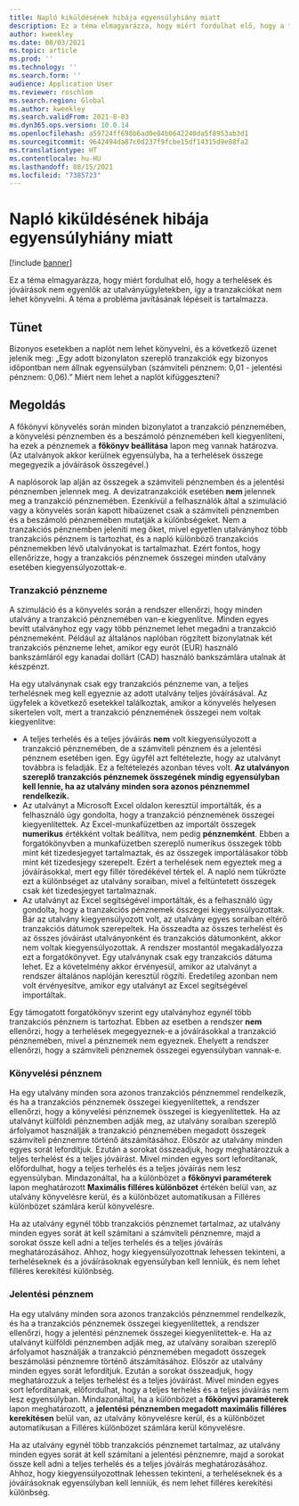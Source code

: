```yaml
---
title: Napló kiküldésének hibája egyensúlyhiány miatt
description: Ez a téma elmagyarázza, hogy miért fordulhat elő, hogy a terhelések és jóváírások nem egyenlők az utalványügyletekben, így a tranzakciókat nem lehet könyvelni. A téma a probléma javításának lépéseit is tartalmazza.
author: kweekley
ms.date: 08/03/2021
ms.topic: article
ms.prod: ''
ms.technology: ''
ms.search.form: ''
audience: Application User
ms.reviewer: roschlom
ms.search.region: Global
ms.author: kweekley
ms.search.validFrom: 2021-8-03
ms.dyn365.ops.version: 10.0.14
ms.openlocfilehash: a59724ff698b6ad0e84b0642240da5f8953ab3d1
ms.sourcegitcommit: 9642494da87c0d237f9fcbe15df14315d9e88fa2
ms.translationtype: HT
ms.contentlocale: hu-HU
ms.lasthandoff: 08/15/2021
ms.locfileid: "7385723"
---
```

# <a name="journal-posting-failure-because-of-imbalance"></a>Napló kiküldésének hibája egyensúlyhiány miatt

[!include [banner](../includes/banner.md)]

Ez a téma elmagyarázza, hogy miért fordulhat elő, hogy a terhelések és jóváírások nem egyenlők az utalványügyletekben, így a tranzakciókat nem lehet könyvelni. A téma a probléma javításának lépéseit is tartalmazza.

## <a name="symptom"></a>Tünet

Bizonyos esetekben a naplót nem lehet könyvelni, és a következő üzenet jelenik meg: „Egy adott bizonylaton szereplő tranzakciók egy bizonyos időpontban nem állnak egyensúlyban (számviteli pénznem: 0,01 - jelentési pénznem: 0,06).” Miért nem lehet a naplót kifüggeszteni?

## <a name="resolution"></a>Megoldás

A főkönyvi könyvelés során minden bizonylatot a tranzakció pénznemében, a könyvelési pénznemben és a beszámoló pénznemében kell kiegyenlíteni, ha ezek a pénznemek a **főkönyv beállítása** lapon meg vannak határozva. (Az utalványok akkor kerülnek egyensúlyba, ha a terhelések összege megegyezik a jóváírások összegével.)

A naplósorok lap alján az összegek a számviteli pénznemben és a jelentési pénznemben jelennek meg. A devizatranzakciók esetében **nem** jelennek meg a tranzakció pénznemében. Ezenkívül a felhasználók által a szimuláció vagy a könyvelés során kapott hibaüzenet csak a számviteli pénznemben és a beszámoló pénznemében mutatják a különbségeket. Nem a tranzakciós pénznemben jeleníti meg őket, mivel egyetlen utalványhoz több tranzakciós pénznem is tartozhat, és a napló különböző tranzakciós pénznemekben lévő utalványokat is tartalmazhat. Ezért fontos, hogy ellenőrizze, hogy a tranzakciós pénznemek összegei minden utalvány esetében kiegyensúlyozottak-e.

### <a name="transaction-currency"></a>Tranzakció pénzneme

A szimuláció és a könyvelés során a rendszer ellenőrzi, hogy minden utalvány a tranzakció pénznemében van-e kiegyenlítve. Minden egyes bevitt utalványhoz egy vagy több pénznemet lehet megadni a tranzakció pénznemeként. Például az általános naplóban rögzített bizonylatnak két tranzakciós pénzneme lehet, amikor egy eurót (EUR) használó bankszámláról egy kanadai dollárt (CAD) használó bankszámlára utalnak át készpénzt.

Ha egy utalványnak csak egy tranzakciós pénzneme van, a teljes terhelésnek meg kell egyeznie az adott utalvány teljes jóváírásával. Az ügyfelek a következő esetekkel találkoztak, amikor a könyvelés helyesen sikertelen volt, mert a tranzakció pénznemének összegei nem voltak kiegyenlítve:

- A teljes terhelés és a teljes jóváírás **nem** volt kiegyensúlyozott a tranzakció pénznemében, de a számviteli pénznem és a jelentési pénznem esetében igen. Egy ügyfél azt feltételezte, hogy az utalványt továbbra is feladják. Ez a feltételezés azonban téves volt. **Az utalványon szereplő tranzakciós pénznemek összegének mindig egyensúlyban kell lennie, ha az utalvány minden sora azonos pénznemmel rendelkezik.**
- Az utalványt a Microsoft Excel oldalon keresztül importálták, és a felhasználó úgy gondolta, hogy a tranzakció pénznemének összegei kiegyenlítettek. Az Excel-munkafüzetben az importált összegek **numerikus** értékként voltak beállítva, nem pedig **pénznemként**. Ebben a forgatókönyvben a munkafüzetben szereplő numerikus összegek több mint két tizedesjegyet tartalmaztak, és az összegek importálásakor több mint két tizedesjegy szerepelt. Ezért a terhelések nem egyeztek meg a jóváírásokkal, mert egy fillér töredékével tértek el. A napló nem tükrözte ezt a különbséget az utalvány soraiban, mivel a feltüntetett összegek csak két tizedesjegyet tartalmaznak.
- Az utalványt az Excel segítségével importálták, és a felhasználó úgy gondolta, hogy a tranzakciós pénznemek összegei kiegyensúlyozottak. Bár az utalvány kiegyensúlyozott volt, az utalvány egyes soraiban eltérő tranzakciós dátumok szerepeltek. Ha összeadta az összes terhelést és az összes jóváírást utalványonként és tranzakciós dátumonként, akkor nem voltak kiegyensúlyozottak. A rendszer mostantól megakadályozza ezt a forgatókönyvet. Egy utalványnak csak egy tranzakciós dátuma lehet. Ez a követelmény akkor érvényesül, amikor az utalványt a rendszer általános naplóján keresztül rögzíti. Eredetileg azonban nem volt érvényesítve, amikor egy utalványt az Excel segítségével importáltak.

Egy támogatott forgatókönyv szerint egy utalványhoz egynél több tranzakciós pénznem is tartozhat. Ebben az esetben a rendszer **nem** ellenőrzi, hogy a terhelések megegyeznek-e a jóváírásokkal a tranzakció pénznemében, mivel a pénznemek nem egyeznek. Ehelyett a rendszer ellenőrzi, hogy a számviteli pénznemek összegei egyensúlyban vannak-e.

### <a name="accounting-currency"></a>Könyvelési pénznem

Ha egy utalvány minden sora azonos tranzakciós pénznemmel rendelkezik, és ha a tranzakciós pénznemek összegei kiegyenlítettek, a rendszer ellenőrzi, hogy a könyvelési pénznemek összegei is kiegyenlítettek. Ha az utalványt külföldi pénznemben adják meg, az utalvány soraiban szereplő árfolyamot használják a tranzakció pénznemében megadott összegek számviteli pénznemre történő átszámításához. Először az utalvány minden egyes sorát lefordítjuk. Ezután a sorokat összeadjuk, hogy meghatározzuk a teljes terhelést és a teljes jóváírást. Mivel minden egyes sort lefordítanak, előfordulhat, hogy a teljes terhelés és a teljes jóváírás nem lesz egyensúlyban. Mindazonáltal, ha a különbözet a **főkönyvi paraméterek** lapon meghatározott **Maximális filléres különbözet** értékén belül van, az utalvány könyvelésre kerül, és a különbözet automatikusan a Filléres különbözet számlára kerül könyvelésre.

Ha az utalvány egynél több tranzakciós pénznemet tartalmaz, az utalvány minden egyes sorát át kell számítani a számviteli pénznemre, majd a sorokat össze kell adni a teljes terhelés és a teljes jóváírás meghatározásához. Ahhoz, hogy kiegyensúlyozottnak lehessen tekinteni, a terheléseknek és a jóváírásoknak egyensúlyban kell lenniük, és nem lehet filléres kerekítési különbség.

### <a name="reporting-currency"></a>Jelentési pénznem

Ha egy utalvány minden sora azonos tranzakciós pénznemmel rendelkezik, és ha a tranzakciós pénznemek összegei kiegyenlítettek, a rendszer ellenőrzi, hogy a jelentési pénznemek összegei kiegyenlítettek-e. Ha az utalványt külföldi pénznemben adják meg, az utalvány soraiban szereplő árfolyamot használják a tranzakció pénznemében megadott összegek beszámolási pénznemre történő átszámításához. Először az utalvány minden egyes sorát lefordítjuk. Ezután a sorokat összeadjuk, hogy meghatározzuk a teljes terhelést és a teljes jóváírást. Mivel minden egyes sort lefordítanak, előfordulhat, hogy a teljes terhelés és a teljes jóváírás nem lesz egyensúlyban. Mindazonáltal, ha a különbözet a **főkönyvi paraméterek** lapon meghatározott, a **jelentési pénznemben megadott maximális filléres kerekítésen** belül van, az utalvány könyvelésre kerül, és a különbözet automatikusan a Filléres különbözet számlára kerül könyvelésre.

Ha az utalvány egynél több tranzakciós pénznemet tartalmaz, az utalvány minden egyes sorát át kell számítani a jelentési pénznemre, majd a sorokat össze kell adni a teljes terhelés és a teljes jóváírás meghatározásához. Ahhoz, hogy kiegyensúlyozottnak lehessen tekinteni, a terheléseknek és a jóváírásoknak egyensúlyban kell lenniük, és nem lehet filléres kerekítési különbség.
